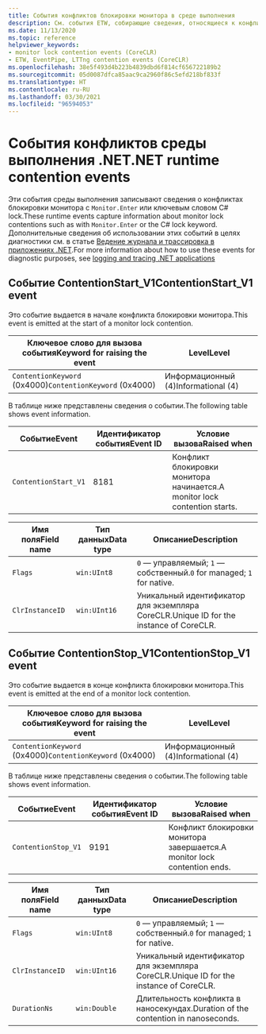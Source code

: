 ```yaml
---
title: События конфликтов блокировки монитора в среде выполнения
description: См. события ETW, собирающие сведения, относящиеся к конфликтам блокировки монитора.
ms.date: 11/13/2020
ms.topic: reference
helpviewer_keywords:
- monitor lock contention events (CoreCLR)
- ETW, EventPipe, LTTng contention events (CoreCLR)
ms.openlocfilehash: 38e5f493d4b223b4839dbd6f814cf656722189b2
ms.sourcegitcommit: 05d0087dfca85aac9ca2960f86c5efd218bf833f
ms.translationtype: HT
ms.contentlocale: ru-RU
ms.lasthandoff: 03/30/2021
ms.locfileid: "96594053"
---
```

# <a name="net-runtime-contention-events"></a><span data-ttu-id="895e3-103">События конфликтов среды выполнения .NET</span><span class="sxs-lookup"><span data-stu-id="895e3-103">.NET runtime contention events</span></span>

<span data-ttu-id="895e3-104">Эти события среды выполнения записывают сведения о конфликтах блокировки монитора с `Monitor.Enter` или ключевым словом C# lock.</span><span class="sxs-lookup"><span data-stu-id="895e3-104">These runtime events capture information about monitor lock contentions such as with `Monitor.Enter` or the C# lock keyword.</span></span> <span data-ttu-id="895e3-105">Дополнительные сведения об использовании этих событий в целях диагностики см. в статье [Ведение журнала и трассировка в приложениях .NET](../../core/diagnostics/logging-tracing.md).</span><span class="sxs-lookup"><span data-stu-id="895e3-105">For more information about how to use these events for diagnostic purposes, see [logging and tracing .NET applications](../../core/diagnostics/logging-tracing.md)</span></span>

## <a name="contentionstart_v1-event"></a><span data-ttu-id="895e3-106">Событие ContentionStart_V1</span><span class="sxs-lookup"><span data-stu-id="895e3-106">ContentionStart_V1 event</span></span>

<span data-ttu-id="895e3-107">Это событие выдается в начале конфликта блокировки монитора.</span><span class="sxs-lookup"><span data-stu-id="895e3-107">This event is emitted at the start of a monitor lock contention.</span></span>

|<span data-ttu-id="895e3-108">Ключевое слово для вызова события</span><span class="sxs-lookup"><span data-stu-id="895e3-108">Keyword for raising the event</span></span>|<span data-ttu-id="895e3-109">Level</span><span class="sxs-lookup"><span data-stu-id="895e3-109">Level</span></span>|
|-----------------------------------|-----------|
|<span data-ttu-id="895e3-110">`ContentionKeyword` (0x4000)</span><span class="sxs-lookup"><span data-stu-id="895e3-110">`ContentionKeyword` (0x4000)</span></span>|<span data-ttu-id="895e3-111">Информационный (4)</span><span class="sxs-lookup"><span data-stu-id="895e3-111">Informational (4)</span></span>|

 <span data-ttu-id="895e3-112">В таблице ниже представлены сведения о событии.</span><span class="sxs-lookup"><span data-stu-id="895e3-112">The following table shows event information.</span></span>

|<span data-ttu-id="895e3-113">Событие</span><span class="sxs-lookup"><span data-stu-id="895e3-113">Event</span></span>|<span data-ttu-id="895e3-114">Идентификатор события</span><span class="sxs-lookup"><span data-stu-id="895e3-114">Event ID</span></span>|<span data-ttu-id="895e3-115">Условие вызова</span><span class="sxs-lookup"><span data-stu-id="895e3-115">Raised when</span></span>|
|-----------|--------------|-----------------|
|`ContentionStart_V1`|<span data-ttu-id="895e3-116">81</span><span class="sxs-lookup"><span data-stu-id="895e3-116">81</span></span>|<span data-ttu-id="895e3-117">Конфликт блокировки монитора начинается.</span><span class="sxs-lookup"><span data-stu-id="895e3-117">A monitor lock contention starts.</span></span>|

|<span data-ttu-id="895e3-118">Имя поля</span><span class="sxs-lookup"><span data-stu-id="895e3-118">Field name</span></span>|<span data-ttu-id="895e3-119">Тип данных</span><span class="sxs-lookup"><span data-stu-id="895e3-119">Data type</span></span>|<span data-ttu-id="895e3-120">Описание</span><span class="sxs-lookup"><span data-stu-id="895e3-120">Description</span></span>|
|----------------|---------------|-----------------|
|`Flags`|`win:UInt8`|<span data-ttu-id="895e3-121">`0` — управляемый; `1` — собственный.</span><span class="sxs-lookup"><span data-stu-id="895e3-121">`0` for managed; `1` for native.</span></span>|
|`ClrInstanceID`|`win:UInt16`|<span data-ttu-id="895e3-122">Уникальный идентификатор для экземпляра CoreCLR.</span><span class="sxs-lookup"><span data-stu-id="895e3-122">Unique ID for the instance of CoreCLR.</span></span>|

## <a name="contentionstop_v1-event"></a><span data-ttu-id="895e3-123">Событие ContentionStop_V1</span><span class="sxs-lookup"><span data-stu-id="895e3-123">ContentionStop_V1 event</span></span>

<span data-ttu-id="895e3-124">Это событие выдается в конце конфликта блокировки монитора.</span><span class="sxs-lookup"><span data-stu-id="895e3-124">This event is emitted at the end of a monitor lock contention.</span></span>

|<span data-ttu-id="895e3-125">Ключевое слово для вызова события</span><span class="sxs-lookup"><span data-stu-id="895e3-125">Keyword for raising the event</span></span>|<span data-ttu-id="895e3-126">Level</span><span class="sxs-lookup"><span data-stu-id="895e3-126">Level</span></span>|
|-----------------------------------|-----------|
|<span data-ttu-id="895e3-127">`ContentionKeyword` (0x4000)</span><span class="sxs-lookup"><span data-stu-id="895e3-127">`ContentionKeyword` (0x4000)</span></span>|<span data-ttu-id="895e3-128">Информационный (4)</span><span class="sxs-lookup"><span data-stu-id="895e3-128">Informational (4)</span></span>|

 <span data-ttu-id="895e3-129">В таблице ниже представлены сведения о событии.</span><span class="sxs-lookup"><span data-stu-id="895e3-129">The following table shows event information.</span></span>

|<span data-ttu-id="895e3-130">Событие</span><span class="sxs-lookup"><span data-stu-id="895e3-130">Event</span></span>|<span data-ttu-id="895e3-131">Идентификатор события</span><span class="sxs-lookup"><span data-stu-id="895e3-131">Event ID</span></span>|<span data-ttu-id="895e3-132">Условие вызова</span><span class="sxs-lookup"><span data-stu-id="895e3-132">Raised when</span></span>|
|-----------|--------------|-----------------|
|`ContentionStop_V1`|<span data-ttu-id="895e3-133">91</span><span class="sxs-lookup"><span data-stu-id="895e3-133">91</span></span>|<span data-ttu-id="895e3-134">Конфликт блокировки монитора завершается.</span><span class="sxs-lookup"><span data-stu-id="895e3-134">A monitor lock contention ends.</span></span>|

|<span data-ttu-id="895e3-135">Имя поля</span><span class="sxs-lookup"><span data-stu-id="895e3-135">Field name</span></span>|<span data-ttu-id="895e3-136">Тип данных</span><span class="sxs-lookup"><span data-stu-id="895e3-136">Data type</span></span>|<span data-ttu-id="895e3-137">Описание</span><span class="sxs-lookup"><span data-stu-id="895e3-137">Description</span></span>|
|----------------|---------------|-----------------|
|`Flags`|`win:UInt8`|<span data-ttu-id="895e3-138">`0` — управляемый; `1` — собственный.</span><span class="sxs-lookup"><span data-stu-id="895e3-138">`0` for managed; `1` for native.</span></span>|
|`ClrInstanceID`|`win:UInt16`|<span data-ttu-id="895e3-139">Уникальный идентификатор для экземпляра CoreCLR.</span><span class="sxs-lookup"><span data-stu-id="895e3-139">Unique ID for the instance of CoreCLR.</span></span>|
|`DurationNs`|`win:Double`|<span data-ttu-id="895e3-140">Длительность конфликта в наносекундах.</span><span class="sxs-lookup"><span data-stu-id="895e3-140">Duration of the contention in nanoseconds.</span></span>|
